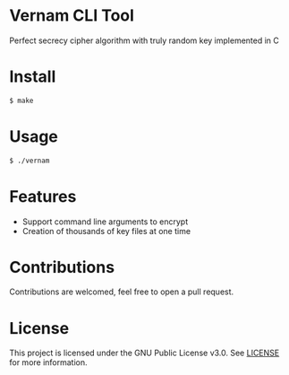 # Vernam CLI Tool

Perfect secrecy cipher algorithm with truly random key implemented in C

# Install
```sh
$ make
```

# Usage
```sh
$ ./vernam
```

# Features
- Support command line arguments to encrypt
- Creation of thousands of key files at one time

# Contributions
Contributions are welcomed, feel free to open a pull request.

# License
This project is licensed under the GNU Public License v3.0. See [LICENSE](https://github.com/night0721/vernam/blob/master/LICENSE) for more information.
